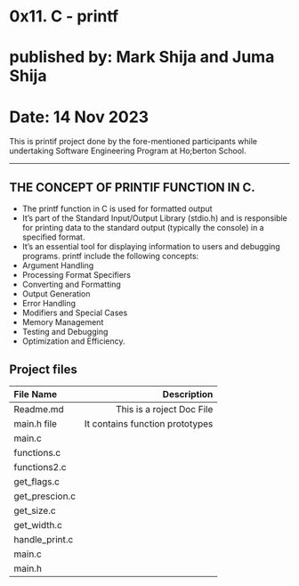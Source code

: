 # 0x11. C - printf
# published by: Mark Shija  and Juma Shija
# Date: 14 Nov 2023

This is printif project done by the fore-mentioned participants while undertaking Software Engineering Program at Ho;berton School.
___
## THE CONCEPT OF PRINTIF FUNCTION IN C.
* The printf function in C is used for formatted output
* It’s part of the Standard Input/Output Library (stdio.h) and is responsible for printing data to the standard output (typically the console) in a specified format.
* It’s an essential tool for displaying information to users and debugging programs.
printf include the following concepts:
* Argument Handling 
* Processing Format Specifiers 
* Converting and Formatting 
* Output Generation 
* Error Handling 
* Modifiers and Special Cases 
* Memory Management 
* Testing and Debugging 
* Optimization and Efficiency.

## Project files
|File Name    | Description                                   |
|:------------|----------------------------------------------:|
|Readme.md    | This is a roject Doc File                     |
|main.h file  | It contains function prototypes               |
|main.c       |                                               |
|functions.c  |                                               |
|functions2.c |                                               |
|get_flags.c  |                                               |
|get_prescion.c|                                              |
|get_size.c    |                                              |
|get_width.c   |                                              |
|handle_print.c|                                              |
|main.c        |                                              | 
|main.h        |                                              |
